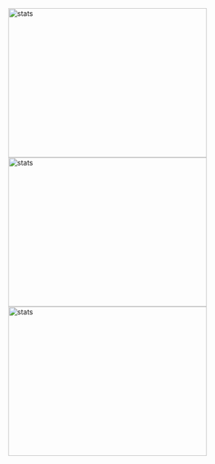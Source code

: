 <div style="display=flex; flex-direction=row">
  <img style="vertical-align=middle" width=400px height=300px src="https://github-readme-stats.vercel.app/api?username=GustavoPimentaRibeiro&theme=react&show_icons=true&hide_border=true&count_private=true" alt="stats" /> 
  <img style="vertical-align=middle" width=400px height=300px src="https://github-readme-streak-stats.herokuapp.com/?user=GustavoPimentaRibeiro&theme=react&hide_border=true" alt="stats" /> 
</div>
<img style="vertical-align=middle" width=400px height=300px src="https://github-readme-stats.vercel.app/api/top-langs/?username=GustavoPimentaRibeiro&theme=react&show_icons=true&hide_border=true&layout=compact" alt="stats" /> 
